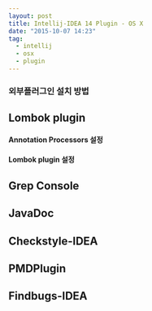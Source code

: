 ```yaml
---
layout: post
title: Intellij-IDEA 14 Plugin - OS X
date: "2015-10-07 14:23"
tag:
  - intellij
  - osx
  - plugin
---
```


### 외부플러그인 설치 방법


## Lombok plugin

#### Annotation Processors 설정

#### Lombok plugin 설정

## Grep Console

## JavaDoc

## Checkstyle-IDEA

## PMDPlugin

## Findbugs-IDEA

